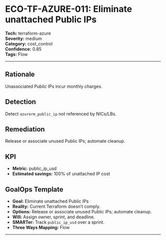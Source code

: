 # ECO-TF-AZURE-011: Eliminate unattached Public IPs

**Tech:** terraform-azure  
**Severity:** medium  
**Category:** cost_control  
**Confidence:** 0.85  
**Tags:** Flow

---

## Rationale
Unassociated Public IPs incur monthly charges.

## Detection
Detect `azurerm_public_ip` not referenced by NICs/LBs.

## Remediation
Release or associate unused Public IPs; automate cleanup.

## KPI
- **Metric:** public_ip_usd  
- **Estimated savings:** 100% of unattached IP cost

## GoalOps Template
- **Goal:** Eliminate unattached Public IPs  
- **Reality:** Current Terraform doesn’t comply.  
- **Options:** Release or associate unused Public IPs; automate cleanup.  
- **Will:** Assign owner, sprint, and deadline.  
- **SMARTer:** Track `public_ip_usd` over a sprint.  
- **Three Ways Mapping:** Flow

---

